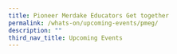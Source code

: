 ```yaml
---
title: Pioneer Merdake Educators Get together
permalink: /whats-on/upcoming-events/pmeg/
description: ""
third_nav_title: Upcoming Events
---
```

